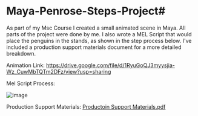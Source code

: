 # Maya-Penrose-Steps-Project#

As part of my Msc Course I created a small animated scene in Maya. All parts of the project were done by me. I also wrote a MEL Script that would place the penguins in the stands, as shown in the step process below. I've included a production support materials document for a more detailed breakdown. 

Animation Link:
https://drive.google.com/file/d/1RyuGoQJ3myysjia-Wz_CuwMbTQTm2DFz/view?usp=sharing

Mel Script Process:

![image](https://user-images.githubusercontent.com/115167346/226187634-38866727-7498-48da-a6ce-eb558b9eae03.png)

Production Support Materials:
[Productoin Support Materials.pdf](https://github.com/AlbertTM8/Maya-Penrose-Steps-Project/files/11011542/Productoin.Support.Materials.pdf)
